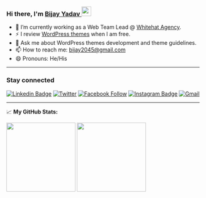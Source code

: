 ### Hi there, I'm <a href="https://www.bijayyadav.com.np/" target="_blank">Bijay Yadav </a> <img src="https://media.giphy.com/media/hvRJCLFzcasrR4ia7z/giphy.gif" width="25px">

- 🔭 I’m currently working as a Web Team Lead @ [Whitehat Agency](https://www.whitehatagency.com.au/).
- ⚡ I review [WordPress themes](https://themes.trac.wordpress.org/query?owner=bijayyadav&status=approved&status=closed&status=new&status=reopened&status=reviewing) when I am free.
- 💬 Ask me about WordPress themes development and theme guidelines.
- 📫 How to reach me: bijay2045@gmail.com
- 😄 Pronouns: He/His

<hr>

### Stay connected 
[![Linkedin Badge](https://img.shields.io/badge/-LinkedIn-0e76a8?style=flat-square&logo=Linkedin&logoColor=white)](https://www.linkedin.com/in/bijayyadav/) 
[![Twitter](https://img.shields.io/badge/%20-Twitter-black?color=14171A&labelColor=000&logo=twitter&logoColor=fff)](https://twitter.com/Bijayyadavnp) 
[![Facebook Follow](https://img.shields.io/badge/%20-Facebook-black?color=14171A&labelColor=1976d2&logo=facebook&logoColor=ffffff)](https://www.facebook.com/bijayvictory) 
[![Instagram Badge](https://img.shields.io/badge/-Instagram-e4405f?style=flat-square&logo=Instagram&logoColor=white)](https://instagram.com/bijayvictory/)
[![Gmail](https://img.shields.io/badge/%20-@Email-black?color=14171A&labelColor=D44638&logo=gmail&logoColor=fff)](mailto:bijay2045@gmail.com) 

<hr>

📈 **My GitHub Stats:**

<p>
<img height="180em" src="https://github-readme-stats.vercel.app/api?username=bijayyadav&show_icons=true&hide_border=true&&count_private=true&include_all_commits=true" />
  <img height="180em" src="https://github-readme-stats.vercel.app/api/top-langs/?username=bijayyadav&exclude_repo=KNN-Image-Classification&show_icons=true&hide_border=true&layout=compact&langs_count=8"/>
</p>

